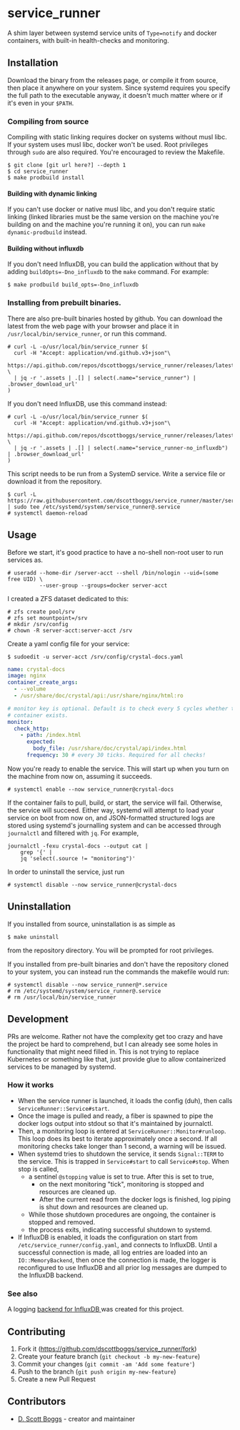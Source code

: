 # service_runner
A shim layer between systemd service units of `Type=notify` and docker
containers, with built-in health-checks and monitoring.

## Installation
Download the binary from the releases page, or compile it from source, then
place it anywhere on your system. Since systemd requires you specify the full
path to the executable anyway, it doesn't much matter where or if it's even in
your `$PATH`.

### Compiling from source
Compiling with static linking requires docker on systems without musl libc. If
your system uses musl libc, docker won't be used. Root privileges through `sudo` are also required. You're encouraged to review the Makefile.

```shell
$ git clone [git url here?] --depth 1
$ cd service_runner
$ make prodbuild install
```

#### Building with dynamic linking
If you can't use docker or native musl libc, and you don't require static
linking (linked libraries must be the same version on the machine you're
building on and the machine you're running it on), you can run
`make dynamic-prodbuild` instead.

#### Building without influxdb
If you don't need InfluxDB, you can build the application without that by adding `buildOpts=-Dno_influxdb` to the `make` command. For example:

```shell
$ make prodbuild build_opts=-Dno_influxdb
```

### Installing from prebuilt binaries.
There are also pre-built binaries hosted by github. You can download the latest from
the web page with your browser and place it in `/usr/local/bin/service_runner`,
or run this command.

```shell
# curl -L -o/usr/local/bin/service_runner $(
  curl -H "Accept: application/vnd.github.v3+json"\
    https://api.github.com/repos/dscottboggs/service_runner/releases/latest \
  | jq -r '.assets | .[] | select(.name="service_runner") | .browser_download_url'
)
```
If you don't need InfluxDB, use this command instead:
```shell
# curl -L -o/usr/local/bin/service_runner $(
  curl -H "Accept: application/vnd.github.v3+json"\
    https://api.github.com/repos/dscottboggs/service_runner/releases/latest \
  | jq -r '.assets | .[] | select(.name="service_runner-no_influxdb") | .browser_download_url'
)
```

This script needs to be run from a SystemD service. Write a service file or
download it from the repository.
```shell
$ curl -L https://raw.githubusercontent.com/dscottboggs/service_runner/master/service_runner%40.service | sudo tee /etc/systemd/system/service_runner@.service
# systemctl daemon-reload
```

## Usage
Before we start, it's good practice to have a no-shell non-root user to run
services as.

```shell
# useradd --home-dir /server-acct --shell /bin/nologin --uid=(some free UID) \
          --user-group --groups=docker server-acct
```

I created a ZFS dataset dedicated to this:

```shell
# zfs create pool/srv
# zfs set mountpoint=/srv
# mkdir /srv/config
# chown -R server-acct:server-acct /srv
```

Create a yaml config file for your service:

```shell
$ sudoedit -u server-acct /srv/config/crystal-docs.yaml
```

```yaml
name: crystal-docs
image: nginx
container_create_args:
  - --volume
  - /usr/share/doc/crystal/api:/usr/share/nginx/html:ro

# monitor key is optional. Default is to check every 5 cycles whether the
# container exists.
monitor:
  check_http:
    - path: /index.html
      expected:
        body_file: /usr/share/doc/crystal/api/index.html
      frequency: 30 # every 30 ticks. Required for all checks!
```

Now you're ready to enable the service. This will start up when you turn on the
machine from now on, assuming it succeeds.

```shell
# systemctl enable --now service_runner@crystal-docs
```

If the container fails to pull, build, or start, the service will fail.
Otherwise, the service will succeed. Either way, systemd will attempt to load
your service on boot from now on, and JSON-formatted structured logs are stored
using systemd's journalling system and can be accessed through `journalctl` and
filtered with `jq`. For example,

```
journalctl -fexu crystal-docs --output cat |
    grep '{' |
    jq 'select(.source != "monitoring")'
```

In order to uninstall the service, just run

```
# systemctl disable --now service_runner@crystal-docs
```

## Uninstallation
If you installed from source, uninstallation is as simple as

```shell
$ make uninstall
```

from the repository directory. You will be prompted for root privileges.

If you installed from pre-built binaries and don't have the repository cloned
to your system, you can instead run the commands the makefile would run:

```shell
# systemctl disable --now service_runner@*.service
# rm /etc/systemd/system/service_runner@.service
# rm /usr/local/bin/service_runner
```

## Development
PRs are welcome. Rather not have the complexity get too crazy and have the project be hard to comprehend, but I can already see some holes in functionality that might need filled in. This is not trying to replace Kubernetes or something like that, just provide glue to allow containerized services to be managed by systemd.

### How it works

- When the service runner is launched, it loads the config (duh), then calls
`ServiceRunner::Service#start`.
- Once the image is pulled and ready, a fiber is spawned to pipe
the docker logs output into stdout so that it's maintained by journalctl.
- Then, a monitoring loop is entered at `ServiceRunner::Monitor#runloop`. This
loop does its best to iterate approximately once a second. If all monitoring
checks take longer than 1 second, a warning will be issued.
- When systemd tries to shutdown the service, it sends `Signal::TERM` to the
service. This is trapped in `Service#start` to call `Service#stop`. When stop is called,
  - a sentinel `@stopping` value is set to true. After this is set to true,
    - on the next monitoring "tick", monitoring is stopped and resources are
    cleaned up.
    - After the current read from the docker logs is finished, log piping is
    shut down and resources are cleaned up.
  - While those shutdown procedures are ongoing, the container is stopped and
  removed.
  - the process exits, indicating successful shutdown to systemd.
- If InfluxDB is enabled, it loads the configuration on start from `/etc/service_runner/config.yaml`, and connects to InfluxDB. Until a successful connection is made, all log entries are loaded into an `IO::MemoryBackend`, then once the connection is made, the logger is reconfigured to use InfluxDB and all prior log messages are dumped to the InfluxDB backend.

### See also
A logging [ backend for InfluxDB ](https://github.com/dscottboggs/crystal-log-influx_backend) was created for this project.

## Contributing

1. Fork it (<https://github.com/dscottboggs/service_runner/fork>)
2. Create your feature branch (`git checkout -b my-new-feature`)
3. Commit your changes (`git commit -am 'Add some feature'`)
4. Push to the branch (`git push origin my-new-feature`)
5. Create a new Pull Request

## Contributors

- [D. Scott Boggs](https://github.com/dscottboggs) - creator and maintainer
